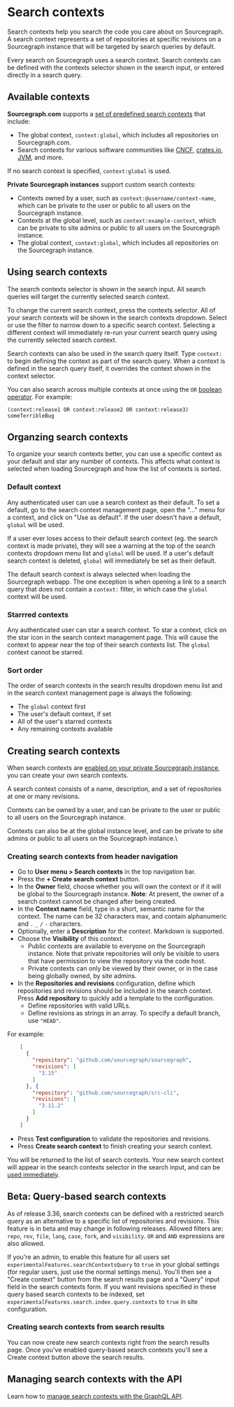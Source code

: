 # Search contexts

Search contexts help you search the code you care about on Sourcegraph. A search context represents a set of repositories at specific revisions on a Sourcegraph instance that will be targeted by search queries by default.

Every search on Sourcegraph uses a search context. Search contexts can be defined with the contexts selector shown in the search input, or entered directly in a search query.

## Available contexts

**Sourcegraph.com** supports a [set of predefined search contexts](https://sourcegraph.com/contexts?order=spec-asc&visible=17&owner=all) that include:

- The global context, `context:global`, which includes all repositories on Sourcegraph.com.
- Search contexts for various software communities like [CNCF](https://sourcegraph.com/search?q=context:CNCF), [crates.io](https://sourcegraph.com/search?q=context:crates.io), [JVM](https://sourcegraph.com/search?q=context:JVM), and more.  

If no search context is specified, `context:global` is used.

**Private Sourcegraph instances** support custom search contexts:

- Contexts owned by a user, such as `context:@username/context-name`, which can be private to the user or public to all users on the Sourcegraph instance.
- Contexts at the global level, such as `context:example-context`, which can be private to site admins or public to all users on the Sourcegraph instance.
- The global context, `context:global`, which includes all repositories on the Sourcegraph instance.

## Using search contexts

The search contexts selector is shown in the search input. All search queries will target the currently selected search context. 

To change the current search context, press the contexts selector. All of your search contexts will be shown in the search contexts dropdown. Select or use the filter to narrow down to a specific search context. Selecting a different context will immediately re-run your current search query using the currently selected search context.

Search contexts can also be used in the search query itself. Type `context:` to begin defining the context as part of the search query. When a context is defined in the search query itself, it overrides the context shown in the context selector.

You can also search across multiple contexts at once using the `OR` [boolean operator](../reference/queries.md#boolean-operators). For example:

`(context:release1 OR context:release2 OR context:release3) someTerribleBug` 

## Organzing search contexts

To organize your search contexts better, you can use a specific context as your default and star any number of contexts. This affects what context is selected when loading Sourcegraph and how the list of contexts is sorted.

### Default context

Any authenticated user can use a search context as their default. To set a default, go to the search context management page, open the "..." menu for a context, and click on "Use as default". If the user doesn't have a default, `global` will be used.

If a user ever loses access to their default search context (eg. the search context is made private), they will see a warning at the top of the search contexts dropdown menu list and `global` will be used. If a user's default search context is deleted, `global` will immediately be set as their default.

The default search context is always selected when loading the Sourcegraph webapp. The one exception is when opening a link to a search query that does not contain a `context:` filter, in which case the `global` context will be used.

### Starrred contexts

Any authenticated user can star a search context. To star a context, click on the star icon in the search context management page. This will cause the context to appear near the top of their search contexts list. The `global` context cannot be starred.

### Sort order

The order of search contexts in the search results dropdown menu list and in the search context management page is always the following:

- The `global` context first
- The user's default context, if set
- All of the user's starred contexts
- Any remaining contexts available

## Creating search contexts

When search contexts are [enabled on your private Sourcegraph instance](../explanations/features.md#search-contexts), you can create your own search contexts.

A search context consists of a name, description, and a set of repositories at one or many revisions.

Contexts can be owned by a user, and can be private to the user or public to all users on the Sourcegraph instance.

Contexts can also be at the global instance level, and can be private to site admins or public to all users on the Sourcegraph instance.\

### Creating search contexts from header navigation

- Go to **User menu > Search contexts** in the top navigation bar.
- Press the **+ Create search context** button.
- In the **Owner** field, choose whether you will own the context or if it will be global to the Sourcegraph instance. **Note**: At present, the owner of a search context cannot be changed after being created.
- In the **Context name** field, type in a short, semantic name for the context. The name can be 32 characters max, and contain alphanumeric and `.` `_` `/` `-` characters.
- Optionally, enter a **Description** for the context. Markdown is supported.
- Choose the **Visibility** of this context.
  - Public contexts are available to everyone on the Sourcegraph instance. Note that private repositories will only be visible to users that have permission to view the repository via the code host.
  - Private contexts can only be viewed by their owner, or in the case being globally owned, by site admins.
- In the **Repositories and revisions** configuration, define which repositories and revisions should be included in the search context. Press **Add repository** to quickly add a template to the configuration.
  - Define repositories with valid URLs.
  - Define revisions as strings in an array. To specify a default branch, use `"HEAD"`.

For example:
  
```json
    [
      {
        "repository": "github.com/sourcegraph/sourcegraph",
        "revisions": [
          "3.15"
        ]
      }, {
        "repository": "github.com/sourcegraph/src-cli",
        "revisions": [
          "3.11.2"
        ]
      }
    ]
```

- Press **Test configuration** to validate the repositories and revisions.
- Press **Create search context** to finish creating your search context.

You will be returned to the list of search contexts. Your new search context will appear in the search contexts selector in the search input, and can be [used immediately](#using-search-contexts).

## Beta: Query-based search contexts
As of release 3.36, search contexts can be defined with a restricted search query as an alternative to a specific list of repositories and revisions. This feature is in beta and may change in following releases. Allowed filters are: `repo`, `rev`, `file`, `lang`, `case`, `fork`, and `visibility`. `OR` and `AND` expressions are also allowed.

If you're an admin, to enable this feature for all users set `experimentalFeatures.searchContextsQuery` to `true` in your global settings (for regular users, just use the normal settings menu). You'll then see a "Create context" button from the search results page and a "Query" input field in the search contexts form. If you want revisions specified in these query based search contexts to be indexed, set `experimentalFeatures.search.index.query.contexts` to `true` in site configuration.

### Creating search contexts from search results
You can now create new search contexts right from the search results page. Once you've enabled query-based search contexts you'll see a Create context button above the search results.

## Managing search contexts with the API

Learn how to [manage search contexts with the GraphQL API](../../api/graphql/managing-search-contexts-with-api.md).
